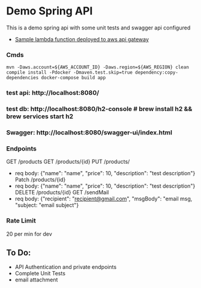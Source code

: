 # Demo Spring API
This is a demo spring api with some unit tests and swagger api configured

* [Sample lambda function deployed to aws api gateway](https://w2p5wlkwe2.execute-api.us-east-2.amazonaws.com/dev/greeting/Name)

### Cmds
`
    mvn -Daws.account=${AWS_ACCOUNT_ID} -Daws.region=${AWS_REGION} clean compile install -Pdocker -Dmaven.test.skip=true dependency:copy-dependencies
    docker-compose build app
`

### test api: http://localhost:8080/
### test db: http://localhost:8080/h2-console # brew install h2 && brew services start h2
### Swagger: http://localhost:8080/swagger-ui/index.html

### Endpoints
GET /products
GET /products/{id}
PUT /products/ 
 - req body: {"name": "name", "price": 10, "description": "test description"}
Patch /products/{id}
 - req body: {"name": "name", "price": 10, "description": "test description"}
DELETE /products/{id}
GET /sendMail
 - req body: {"recipient": "recipient@gmail.com", "msgBody": "email msg, "subject: "email subject"}

### Rate Limit
20 per min for dev

## To Do:
 - API Authentication and private endpoints
 - Complete Unit Tests
 - email attachment

